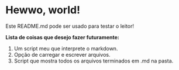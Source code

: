# Hewwo, world!
Este README.md pode ser usado para testar o leitor!

**Lista de coisas que desejo fazer futuramente:**
1. Um script meu que interprete o markdown.
2. Opção de carregar e escrever arquivos.
3. Script que mostra todos os arquivos terminados em .md na pasta.
